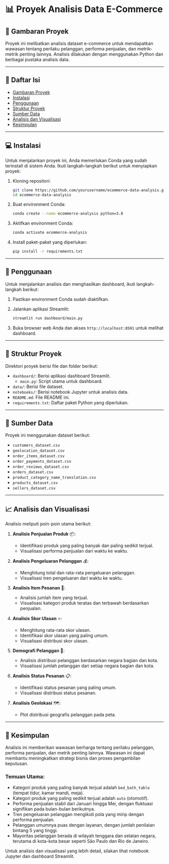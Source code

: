 # 📊 Proyek Analisis Data E-Commerce

## 🌟 Gambaran Proyek

Proyek ini melibatkan analisis dataset e-commerce untuk mendapatkan wawasan tentang perilaku pelanggan, performa penjualan, dan metrik-metrik penting lainnya. Analisis dilakukan dengan menggunakan Python dan berbagai pustaka analisis data.

---

## 📑 Daftar Isi

- [Gambaran Proyek](#-gambaran-proyek)
- [Instalasi](#-instalasi)
- [Penggunaan](#-penggunaan)
- [Struktur Proyek](#-struktur-proyek)
- [Sumber Data](#-sumber-data)
- [Analisis dan Visualisasi](#-analisis-dan-visualisasi)
- [Kesimpulan](#-kesimpulan)

---

## 💻 Instalasi

Untuk menjalankan proyek ini, Anda memerlukan Conda yang sudah terinstall di sistem Anda. Ikuti langkah-langkah berikut untuk menyiapkan proyek:

1. Kloning repositori:

   ```sh
   git clone https://github.com/yourusername/ecommerce-data-analysis.git
   cd ecommerce-data-analysis
   ```

2. Buat environment Conda:

   ```sh
   conda create --name ecommerce-analysis python=3.8
   ```

3. Aktifkan environment Conda:

   ```sh
   conda activate ecommerce-analysis
   ```

4. Install paket-paket yang diperlukan:
   ```sh
   pip install -r requirements.txt
   ```

---

## 🚀 Penggunaan

Untuk menjalankan analisis dan menghasilkan dashboard, ikuti langkah-langkah berikut:

1. Pastikan environment Conda sudah diaktifkan.
2. Jalankan aplikasi Streamlit:

   ```sh
   streamlit run dashboard/main.py
   ```

3. Buka browser web Anda dan akses `http://localhost:8501` untuk melihat dashboard.

---

## 📂 Struktur Proyek

Direktori proyek berisi file dan folder berikut:

- `dashboard/`: Berisi aplikasi dashboard Streamlit.
  - `main.py`: Script utama untuk dashboard.
- `data/`: Berisi file dataset.
- `notebooks/`: Berisi notebook Jupyter untuk analisis data.
- `README.md`: File README ini.
- `requirements.txt`: Daftar paket Python yang diperlukan.

---

## 📄 Sumber Data

Proyek ini menggunakan dataset berikut:

- `customers_dataset.csv`
- `geolocation_dataset.csv`
- `order_items_dataset.csv`
- `order_payments_dataset.csv`
- `order_reviews_dataset.csv`
- `orders_dataset.csv`
- `product_category_name_translation.csv`
- `products_dataset.csv`
- `sellers_dataset.csv`

---

## 📈 Analisis dan Visualisasi

Analisis meliputi poin-poin utama berikut:

1. **Analisis Penjualan Produk** 📦:

   - Identifikasi produk yang paling banyak dan paling sedikit terjual.
   - Visualisasi performa penjualan dari waktu ke waktu.

2. **Analisis Pengeluaran Pelanggan** 💰:

   - Menghitung total dan rata-rata pengeluaran pelanggan.
   - Visualisasi tren pengeluaran dari waktu ke waktu.

3. **Analisis Item Pesanan** 🛒:

   - Analisis jumlah item yang terjual.
   - Visualisasi kategori produk teratas dan terbawah berdasarkan penjualan.

4. **Analisis Skor Ulasan** ⭐:

   - Menghitung rata-rata skor ulasan.
   - Identifikasi skor ulasan yang paling umum.
   - Visualisasi distribusi skor ulasan.

5. **Demografi Pelanggan** 👥:

   - Analisis distribusi pelanggan berdasarkan negara bagian dan kota.
   - Visualisasi jumlah pelanggan dari setiap negara bagian dan kota.

6. **Analisis Status Pesanan** 📋:

   - Identifikasi status pesanan yang paling umum.
   - Visualisasi distribusi status pesanan.

7. **Analisis Geolokasi** 🗺️:
   - Plot distribusi geografis pelanggan pada peta.

---

## 🎯 Kesimpulan

Analisis ini memberikan wawasan berharga tentang perilaku pelanggan, performa penjualan, dan metrik penting lainnya. Wawasan ini dapat membantu meningkatkan strategi bisnis dan proses pengambilan keputusan.

### Temuan Utama:

- Kategori produk yang paling banyak terjual adalah `bed_bath_table` (tempat tidur, kamar mandi, meja).
- Kategori produk yang paling sedikit terjual adalah `auto` (otomotif).
- Performa penjualan stabil dari Januari hingga Mei, dengan fluktuasi signifikan pada bulan-bulan berikutnya.
- Tren pengeluaran pelanggan mengikuti pola yang mirip dengan performa penjualan.
- Pelanggan umumnya puas dengan layanan, dengan jumlah penilaian bintang 5 yang tinggi.
- Mayoritas pelanggan berada di wilayah tenggara dan selatan negara, terutama di kota-kota besar seperti São Paulo dan Rio de Janeiro.

Untuk analisis dan visualisasi yang lebih detail, silakan lihat notebook Jupyter dan dashboard Streamlit.
